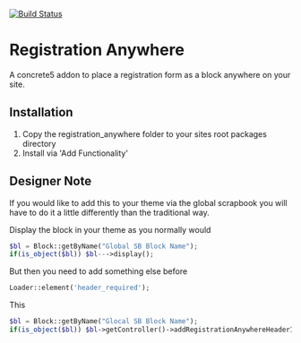 [![Build Status](https://travis-ci.org/[mkly]/[registration\_anywhere].png)](https://travis-ci.org/[mkly]/[registration\_anywhere])

Registration Anywhere
=====================
A concrete5 addon to place a registration form as a block anywhere on your site.

Installation
------------
1. Copy the registration_anywhere folder to your sites root packages directory
2. Install via 'Add Functionality'

Designer Note
-------------
If you would like to add this to your theme via the global scrapbook you will have to do it a little differently than the traditional way.

Display the block in your theme as you normally would

```php
$bl = Block::getByName("Global SB Block Name");
if(is_object($bl)) $bl--->display();
```

But then you need to add something else before

```php
Loader::element('header_required');
```

This

```php
$bl = Block::getByName("Glocal SB Block Name");
if(is_object($bl)) $bl->getController()->addRegistrationAnywhereHeaderItems();
```
